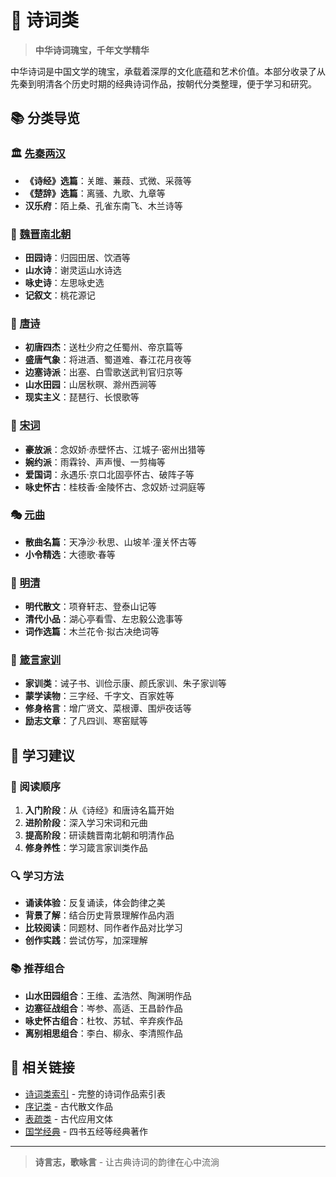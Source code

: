# 🌸 诗词类

> **中华诗词瑰宝，千年文学精华**

中华诗词是中国文学的瑰宝，承载着深厚的文化底蕴和艺术价值。本部分收录了从先秦到明清各个历史时期的经典诗词作品，按朝代分类整理，便于学习和研究。

## 📚 分类导览

### 🏛️ [先秦两汉](./先秦两汉/)
- **《诗经》选篇**：关雎、蒹葭、式微、采薇等
- **《楚辞》选篇**：离骚、九歌、九章等  
- **汉乐府**：陌上桑、孔雀东南飞、木兰诗等

### 🌸 [魏晋南北朝](./魏晋南北朝/)
- **田园诗**：归园田居、饮酒等
- **山水诗**：谢灵运山水诗选
- **咏史诗**：左思咏史选
- **记叙文**：桃花源记

### 🌙 [唐诗](./唐诗/)
- **初唐四杰**：送杜少府之任蜀州、帝京篇等
- **盛唐气象**：将进酒、蜀道难、春江花月夜等
- **边塞诗派**：出塞、白雪歌送武判官归京等
- **山水田园**：山居秋暝、滁州西涧等
- **现实主义**：琵琶行、长恨歌等

### 🎵 [宋词](./词/)
- **豪放派**：念奴娇·赤壁怀古、江城子·密州出猎等
- **婉约派**：雨霖铃、声声慢、一剪梅等
- **爱国词**：永遇乐·京口北固亭怀古、破阵子等
- **咏史怀古**：桂枝香·金陵怀古、念奴娇·过洞庭等

### 🎭 [元曲](./元曲/)
- **散曲名篇**：天净沙·秋思、山坡羊·潼关怀古等
- **小令精选**：大德歌·春等

### 🏮 [明清](./明清/)
- **明代散文**：项脊轩志、登泰山记等
- **清代小品**：湖心亭看雪、左忠毅公逸事等
- **词作选篇**：木兰花令·拟古决绝词等

### 📜 [箴言家训](./箴言家训/)
- **家训类**：诫子书、训俭示康、颜氏家训、朱子家训等
- **蒙学读物**：三字经、千字文、百家姓等
- **修身格言**：增广贤文、菜根谭、围炉夜话等
- **励志文章**：了凡四训、寒窑赋等

## 🎯 学习建议

### 📖 阅读顺序
1. **入门阶段**：从《诗经》和唐诗名篇开始
2. **进阶阶段**：深入学习宋词和元曲
3. **提高阶段**：研读魏晋南北朝和明清作品
4. **修身养性**：学习箴言家训类作品

### 🔍 学习方法
- **诵读体验**：反复诵读，体会韵律之美
- **背景了解**：结合历史背景理解作品内涵
- **比较阅读**：同题材、同作者作品对比学习
- **创作实践**：尝试仿写，加深理解

### 📚 推荐组合
- **山水田园组合**：王维、孟浩然、陶渊明作品
- **边塞征战组合**：岑参、高适、王昌龄作品  
- **咏史怀古组合**：杜牧、苏轼、辛弃疾作品
- **离别相思组合**：李白、柳永、李清照作品

## 🔗 相关链接

- [诗词类索引](/诗词类索引.html) - 完整的诗词作品索引表
- [序记类](/序记/) - 古代散文作品
- [表疏类](/表疏/) - 古代应用文体
- [国学经典](/国学/) - 四书五经等经典著作

---

> **诗言志，歌咏言** - 让古典诗词的韵律在心中流淌